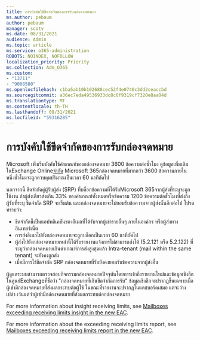 ```yaml
---
title: การบังคับใช้ขีดจํากัดของการรับกล่องจดหมาย
ms.author: pebaum
author: pebaum
manager: scotv
ms.date: 08/31/2021
audience: Admin
ms.topic: article
ms.service: o365-administration
ROBOTS: NOINDEX, NOFOLLOW
localization_priority: Priority
ms.collection: Adm_O365
ms.custom:
- "13711"
- "9008580"
ms.openlocfilehash: c1ba5ab10b102680cec52f4e0740c3dd2ceaccbd
ms.sourcegitcommit: a36ec7eda49536933dc8c6f9319cf7320e8aa04d
ms.translationtype: MT
ms.contentlocale: th-TH
ms.lasthandoff: 08/31/2021
ms.locfileid: "59316285"
---
```

# <a name="mailbox-receiving-limit-enforcement"></a>การบังคับใช้ขีดจํากัดของการรับกล่องจดหมาย

Microsoft เพิ่งเริ่มบังคับใช้ค่าเกณฑ์ของกล่องจดหมาย 3600 ข้อความต่อชั่วโมง ดูข้อมูลเพิ่มเติมในExchange Online[จํากัด](https://docs.microsoft.com/office365/servicedescriptions/exchange-online-service-description/exchange-online-limits#receiving-limits) Microsoft 365กล่องจดหมายที่มากกว่า 3600 ข้อความภายในหนึ่งชั่วโมงจะถูกควบคุมปริมาณเป็นเวลา 60 นาทีถัดไป 

นอกจากนี้ ขีดจํากัดคู่ผู้รับผู้ส่ง (SRP) ที่บล็อกข้อความที่ได้รับMicrosoft 365จากผู้ส่งที่ระบุจะถูกใช้งาน ถ้าผู้ส่งเดียวส่งเกิน 33% ของค่าเกณฑ์ทั้งหมดหรือข้อความ 1200 ข้อความต่อชั่วโมงที่ส่งถึงผู้รับที่ระบุ ขีดจํากัด SRP จะเริ่มต้น และกล่องจดหมายจะไม่ยอมรับข้อความจากผู้ส่งนั้นอีกต่อไป โปรดทราบว่า:

- ขีดจํากัดนี้เป็นแอปพลิเคชันของอีเมลที่ได้รับจากผู้เช่ารายอื่นๆ ภายในองค์กร หรือผู้ส่งทางอินเทอร์เน็ต
- การส่งอีเมลไปยังกล่องจดหมายจะถูกบล็อกเป็นเวลา 60 นาทีถัดไป 
- ผู้ส่งไปยังกล่องจดหมายเหล่านี้ได้รับรายงานแจ้งการไม่สามารถส่งได้ (5.2.121 หรือ 5.2.122) ที่ระบุว่ากล่องจดหมายเกินค่าเกณฑ์การส่งสูงสุดแล้ว Intra-tenant (mail within the same tenant) จะยังคงถูกส่ง
- เมื่อมีการใช้ขีดจํากัด SRP กล่องจดหมายที่รับยังคงยอมรับข้อความจากผู้ส่งอื่น

ผู้ดูแลระบบสามารถตรวจสอบกิจกรรมกล่องจดหมายปัจจุบันโดยการเข้าถึงรายงานใหม่และข้อมูลเชิงลึกในศูนย์Exchangeที่ชื่อว่า "กล่องจดหมายที่เกินขีดจํากัดการรับ" ข้อมูลเชิงลึกจะปรากฏขึ้นเฉพาะเมื่อผู้เช่ามีกล่องจดหมายที่ส่งผลกระทบต่อผู้ใช้ ในขณะที่รายงานจะปรากฏในแดชบอร์ดเสมอ แต่จะว่างเปล่า เว้นแต่ว่าผู้เช่ามีกล่องจดหมายที่ส่งผลกระทบต่อกล่องจดหมาย

For more information about insight receiving limits, see [Mailboxes exceeding receiving limits insight in the new EAC](https://docs.microsoft.com/exchange/monitoring/mail-flow-insights/mailboxes-exceeding-receiving-limits-insights).

For more information about the exceeding receiving limits report, see [Mailboxes exceeding receiving limits report in the new EAC](https://docs.microsoft.com/exchange/monitoring/mail-flow-reports/mailboxes-exceeding-receiving-limits-report).